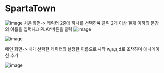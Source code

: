 # SpartaTown
 
![image](https://github.com/somrang2/SpartaTown/assets/167191895/31078d31-4de7-45e5-b60c-97256ca7f586)
처음 화면-> 캐릭터 2중에 하나를 선택하여 클릭
            2개 이상 10개 이하의 문장의 이름을 입력하고 PLAY버튼을 클릭
![image](https://github.com/somrang2/SpartaTown/assets/167191895/0dbd1e5a-f8f1-4a9d-941e-e582856a83bc)


![image](https://github.com/somrang2/SpartaTown/assets/167191895/42788daa-7b28-4158-b1e8-cc4ed1ab5d4e)

메인 화면-> 내가 선택한 캐릭터와 설정한 이름으로 시작
            w,a,s,d로 조작하며 애니메이션 추가


![image](https://github.com/somrang2/SpartaTown/assets/167191895/264e114f-87bc-4ca1-b159-35ed281814bf)
